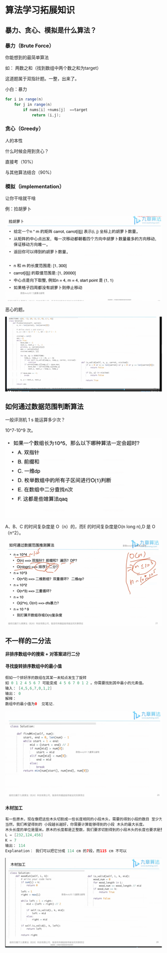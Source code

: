 # 算法学习拓展知识



## 暴力、贪心、模拟是什么算法？



### 暴力（Brute Force）

你能想到的最简单算法

如： 两数之和（找到数组中两个数之和为target）

这道题属于双指针题。一整，出来了。

小白：暴力

```java
for i in range(n)
    for j in range(n)
        if nums[i] +nums[j]  ==target
        	return (i,j);
```



### 贪心（Greedy）

人的本性

什么时候会用到贪心？

直接考（10%）

与其他算法结合（90%）



### 模拟（implementation）

让你干啥就干啥

例：捡胡萝卜

![1658750036306](算法学习拓展知识.assets/1658750036306.png)



恶心的题。

![1658750207522](算法学习拓展知识.assets/1658750207522.png)





## 如何通过数据范围判断算法



一般评测机 1 s 能运算多少次？

10^7-10^9 次。

![1658750619317](算法学习拓展知识.assets/1658750619317.png)

A、B、C 的时间复杂度是 O（n）的，而E 的时间复杂度是O(n long n),D 是 O（n^2）。



![1658751159529](算法学习拓展知识.assets/1658751159529.png)





## 不一样的二分法

**非排序数组中的搜索 + 对答案进行二分**

#### 寻找旋转排序数组中的最小值

```java
假如一个排好序的数组在其某一未知点发生了旋转
如 0 1 2 4 5 6 7 可能变成 4 5 6 7 0 1 2 。你需要找到其中最小的元素值。
输入： [4,5,6,7,0,1,2]
输出： 0
解释：
数组中的最小值为0  见笔记.
```

![1658754095402](算法学习拓展知识.assets/1658754095402.png)

####  木材加工

```java
有一些原木，现在像把这些木头切割成一些长度相同的小段木头，需要的得到小段的数目 至少为k
当然，我们希望得到的 小段越长越好，你需要计算能够得到的小段 木头的最大长度。
木头长度的单位是厘米。原木的长度都是正整数，我们要求切割得到的小段木头的长度也要求是整数。无法切出要求至少k段的，则返回0 即可。
L = [232,124,456]
K = 7
输出： 114
Explanation： 我们可以把它分成 114 cm 的7段，而115 cm 不可以
```

![1658760899605](算法学习拓展知识.assets/1658760899605.png)











